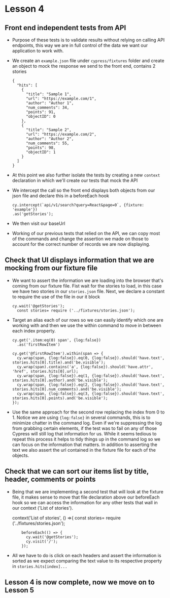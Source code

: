 # Lesson 4
## Front end independent tests from API
- Purpose of these tests is to validate results without relying on calling API endpoints, this way we are in full control of the data we want our application to work with.
- We create an `example.json` file under `cypress/fixtures` folder and create an object to mock the response we send to the front end, contains 2 stories

      {
        "hits": [
          {
            "title": "Sample 1",
            "url": "https://example.com/1",
            "author": "Author 1",
            "num_comments": 34,
            "points": 91,
            "objectID": 0
          },
          {
            "title": "Sample 2",
            "url": "https://example.com/2",
            "author": "Author 2",
            "num_comments": 55,
            "points": 98,
            "objectID": 1
          }
        ]
      }

- At this point we also further isolate the tests by creating a new `context` declaration in which we'll create our tests that mock the API
- We intercept the call so the front end displays both objects from our json file and declare this in a beforeEach hook

      cy.intercept(`api/v1/search?query=React&page=0`, {fixture: 'example'})
      .as('getStories');
- We then visit our baseUrl
- Working of our previous tests that relied on the API, we can copy most of the commands and change the assertion we made on those to account for the correct number of records we are now displaying.

## Check that UI displays information that we are mocking from our fixture file
- We want to assert the information we are loading into the browser that's coming from our fixture file.  Fist wait for the stories to load, in this case we have two stories in our `stories.json` file.  Next, we declare a constant to require the use of the file in our it block

      cy.wait('@getStories');
        const stories= require ('../fixtures/stories.json');

- Target an alias each of our rows so we can easily identify which one are working with and then we use the within command to move in between each index property.

      cy.get('.item:eq(0) span', {log:false})
        .as('firstRowItem')

      cy.get('@firstRowItem').within(span => {
        cy.wrap(span, {log:false}).eq(0, {log:false}).should('have.text', stories.hits[0].title).and('be.visible');
        cy.wrap(span).contains('a', {log:false}).should('have.attr', 'href', stories.hits[0].url);
        cy.wrap(span, {log:false}).eq(1, {log:false}).should('have.text', stories.hits[0].author).and('be.visible');
        cy.wrap(span, {log:false}).eq(2, {log:false}).should('have.text', stories.hits[0].num_comments).and('be.visible');
        cy.wrap(span, {log:false}).eq(3, {log:false}).should('have.text', stories.hits[0].points).and('be.visible');
      });

- Use the same approach for the second row replacing the index from 0 to 1.  Notice we are using `{log:false}` in several commands, this is to minimize chatter in the command log.  Even if we're suppressing the log from grabbing certain elements, if the test was to fail on any of those Cypress will still log that information for us.  While it seems tedious to repeat this process it helps to tidy things up in the command log so we can focus on the information that matters.  In addition to asserting the text we also assert the url contained in the fixture file for each of the objects.

## Check that we can sort our items list by title, header, comments or points
- Being that we are implementing a second test that will look at the fixture file, it makes sense to move that file declaration above our beforeEach hook so we can access the information for any other tests that wall in our context ('List of stories').

    context('List of stories', () =>{
          const stories= require ('../fixtures/stories.json');

          beforeEach(() => {
            cy.wait('@getStories');
            cy.visit('/');
          });

- All we have to do is click on each headers and assert the information is sorted as we expect comparing the text value to its respective property in `stories.hits[index]...`

## Lesson 4 is now complete, now we move on to Lesson 5